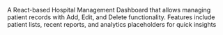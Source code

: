 
A React-based Hospital Management Dashboard that allows managing patient records with Add, Edit, and Delete functionality. Features include patient lists, recent reports, and analytics placeholders for quick insights

